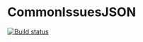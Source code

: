 # CommonIssuesJSON

[![Build status](https://ci.appveyor.com/api/projects/status/m7y4t70waspqxbqf?svg=true)](https://ci.appveyor.com/project/joelp53/commonissuesjson)
